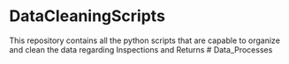 # DataCleaningScripts
This repository contains all the python scripts that are capable  to organize and clean the data regarding Inspections and Returns
#   D a t a _ P r o c e s s e s  
 